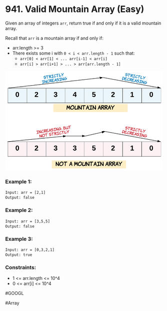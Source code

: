 # 941. Valid Mountain Array (Easy)

Given an array of integers `arr`, return true if and only if it is a valid mountain array.

Recall that `arr` is a mountain array if and only if:

- arr.length >= 3
- There exists some i with `0 < i < arr.length - 1` such that:
  - `arr[0] < arr[1] < ... arr[i-1] < arr[i]`
  - `arr[i] > arr[i+1] > ... > arr[arr.length - 1]`

![hint](./hint_valid_mountain_array.png)

### Example 1:

```
Input: arr = [2,1]
Output: false
```

### Example 2:

```
Input: arr = [3,5,5]
Output: false
```

### Example 3:

```
Input: arr = [0,3,2,1]
Output: true
```

### Constraints:

- 1 <= arr.length <= 10^4
- 0 <= arr[i] <= 10^4

#GOOGL

#Array
